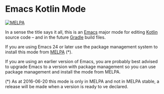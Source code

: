 # Emacs Kotlin Mode

[![MELPA](https://melpa.org/packages/kotlin-mode-badge.svg)](https://melpa.org/#/kotlin-mode)

In a sense the title says it all, this is an [Emacs](https://www.gnu.org/software/emacs/) major mode for
editing [Kotlin](http://kotlinlang.org/) source code – and in the future [Gradle](http://gradle.org/) build
files.

If you are using Emacs 24 or later use the package management system to install this mode from [MELPA](http://melpa.org/) (*).

If you are using an earlier version of Emacs, you are probably best advised to upgrade Emacs to a version
with package management so you can use package management and install the mode from MELPA.



(*) As at 2016-06-20 this mode is only in MELPA and not in MELPA stable, a release will be made when a
version is ready to ve declared.
